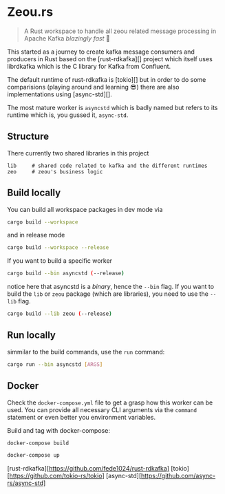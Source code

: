 Zeou.rs
=======

> A Rust workspace to handle all zeou related message processing in
> Apache Kafka _blazingly fast_ 🚀

This started as a journey to create kafka message consumers and producers in
Rust based on the [rust-rdkafka][] project which itself uses librdkafka which
is the C library for Kafka from Confluent.

The default runtime of rust-rdkafka is [tokio][] but in order to do some
comparisions (playing around and learning 😎) there are also implementations
using [async-std][].

The most mature worker is `asyncstd` which is badly named but refers to its
runtime which is, you gussed it, `async-std`.

## Structure

There currently two shared libraries in this project

```
lib     # shared code related to kafka and the different runtimes
zeo     # zeou's business logic
```

## Build locally

You can build all workspace packages in dev mode via

```bash
cargo build --workspace
```

and in release mode

```bash
cargo build --workspace --release
```

If you want to build a specific worker

```bash
cargo build --bin asyncstd (--release)
```

notice here that asyncstd is a _binary_, hence the `--bin` flag. If you want to
build the `lib` or `zeou` package (which are libraries), you need to use the
`--lib` flag.

```bash
cargo build --lib zeou (--release)
```

## Run locally

simmilar to the build commands, use the `run` command:

```bash
cargo run --bin asyncstd [ARGS]
```

## Docker

Check the `docker-compose.yml` file to get a grasp how this worker can be used.
You can provide all necessary CLI arguments via the `command` statement or even
better you environment variables.

Build and tag with docker-compose:

```bash
docker-compose build
````

```bash
docker-compose up
````

[rust-rdkafka][https://github.com/fede1024/rust-rdkafka]
[tokio][https://github.com/tokio-rs/tokio]
[async-std][https://github.com/async-rs/async-std]
